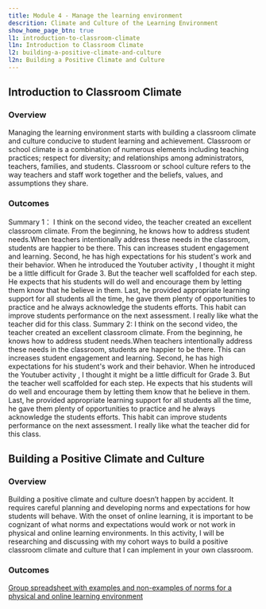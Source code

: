 ```yaml
---
title: Module 4 - Manage the learning environment
descrition: Climate and Culture of the Learning Environment
show_home_page_btn: true
l1: introduction-to-classroom-climate
l1n: Introduction to Classroom Climate
l2: building-a-positive-climate-and-culture
l2n: Building a Positive Climate and Culture
---
```


## Introduction to Classroom Climate
### Overview
Managing the learning environment starts with building a classroom climate and culture conducive to student learning and achievement. Classroom or school climate is a combination of numerous elements including teaching practices; respect for diversity; and relationships among administrators, teachers, families, and students. Classroom or school culture refers to the way teachers and staff work together and the beliefs, values, and assumptions they share.
### Outcomes
Summary 1： I think on the second video, the teacher created an excellent classroom climate. From the beginning, he knows how to address student needs.When teachers intentionally address these needs in the classroom, students are happier to be there. This can increases student engagement and learning. Second, he has high expectations for his student's work and their behavior. When he introduced the Youtuber activity , I thought it might be a little difficult for Grade 3. But the teacher well scaffolded for each step. He expects that his students will do well and encourage them by letting them know that he believe in them. Last, he provided appropriate learning support for all students all the time, he gave them plenty of opportunities to practice and he always acknowledge the students efforts. This habit can improve students performance on the next assessment. I really like what the teacher did for this class.
Summary 2: I think on the second video, the teacher created an excellent classroom climate. From the beginning, he knows how to address student needs.When teachers intentionally address these needs in the classroom, students are happier to be there. This can increases student engagement and learning. Second, he has high expectations for his student's work and their behavior. When he introduced the Youtuber activity , I thought it might be a little difficult for Grade 3. But the teacher well scaffolded for each step. He expects that his students will do well and encourage them by letting them know that he believe in them. Last, he provided appropriate learning support for all students all the time, he gave them plenty of opportunities to practice and he always acknowledge the students efforts. This habit can improve students performance on the next assessment. I really like what the teacher did for this class.

## Building a Positive Climate and Culture
### Overview
Building a positive climate and culture doesn’t happen by accident. It requires careful planning and developing norms and expectations for how students will behave. With the onset of online learning, it is important to be cognizant of what norms and expectations would work or not work in physical and online learning environments. In this activity, I will be researching and discussing with my cohort ways to build a positive classroom climate and culture that I can implement in your own classroom. 
### Outcomes
[Group spreadsheet with examples and non-examples of norms for a physical and online learning environment](https://padlet.com/yv00065/dq4kzw249r823cwg)
